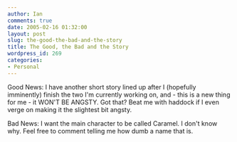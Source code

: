 ```yaml
---
author: Ian
comments: true
date: 2005-02-16 01:32:00
layout: post
slug: the-good-the-bad-and-the-story
title: The Good, the Bad and the Story
wordpress_id: 269
categories:
- Personal
---
```


Good News:  I have another short story lined up after I (hopefully imminently) finish the two I'm currently working on, and - this is a new thing for me - it WON'T BE ANGSTY.  Got that?  Beat me with haddock if I even verge on making it the slightest bit angsty.  

Bad News:  I want the main character to be called Caramel.  I don't know why.  Feel free to comment telling me how dumb a name that is.
